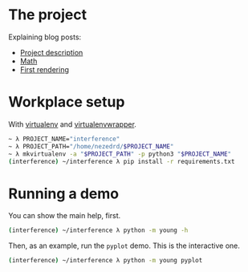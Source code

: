 # The project

Explaining blog posts:
* [Project description][blog1]
* [Math][blog2]
* [First rendering][blog3]

[blog1]: https://nezedrd.github.io/python/interference/2018/04/20/interference-project.html
[blog2]: https://nezedrd.github.io/python/interference/2018/04/27/interference-math.html
[blog3]: https://nezedrd.github.io/python/interference/2018/05/01/interference-rendering.html

# Workplace setup

With [virtualenv][ve] and [virtualenvwrapper][vew].

```sh
~ λ PROJECT_NAME="interference"
~ λ PROJECT_PATH="/home/nezedrd/$PROJECT_NAME"
~ λ mkvirtualenv -a "$PROJECT_PATH" -p python3 "$PROJECT_NAME"
(interference) ~/interference λ pip install -r requirements.txt
```

[ve]:  https://virtualenv.pypa.io/en/stable/installation/
[vew]: http://virtualenvwrapper.readthedocs.io/en/latest/install.html

# Running a demo

You can show the main help, first.

```sh
(interference) ~/interference λ python -m young -h
```

Then, as an example, run the `pyplot` demo. This is the interactive one.

```sh
(interference) ~/interference λ python -m young pyplot
```
